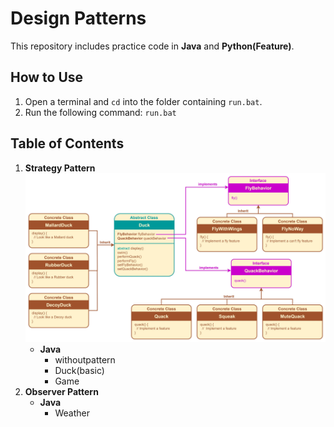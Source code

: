 # Design Patterns

This repository includes practice code in **Java** and **Python(Feature)**.

## How to Use

1. Open a terminal and `cd` into the folder containing `run.bat`.
2. Run the following command: `run.bat`

## Table of Contents

1. **Strategy Pattern**
    ![strategy_basic.jpg](./strategy/java/basic/strategy_basic.jpg)
    - **Java**
        - withoutpattern
        - Duck(basic)
        - Game
2. **Observer Pattern**
    - **Java**
        - Weather